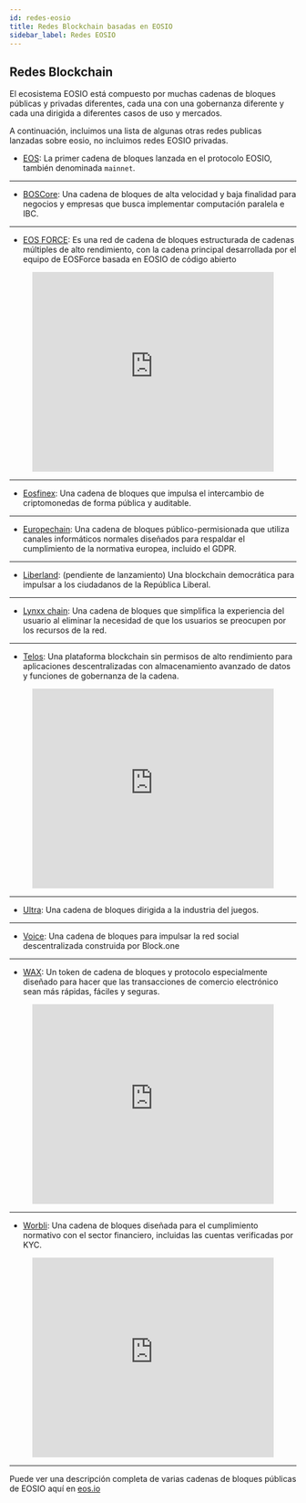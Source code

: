 ```yaml
---
id: redes-eosio
title: Redes Blockchain basadas en EOSIO
sidebar_label: Redes EOSIO
---
```


## Redes Blockchain

El ecosistema EOSIO está compuesto por muchas cadenas de bloques públicas y privadas diferentes, cada una con una gobernanza diferente y cada una dirigida a diferentes casos de uso y mercados.

A continuación, incluimos una lista de algunas otras redes publicas lanzadas sobre eosio, no incluimos redes EOSIO privadas.

- [EOS](https://bloks.io/): La primer cadena de bloques lanzada en el protocolo EOSIO, también denominada `mainnet`.

* * *

- [BOSCore](https://boscore.io/): Una cadena de bloques de alta velocidad y baja finalidad para negocios y empresas que busca implementar computación paralela e IBC.

* * *

- [EOS FORCE](https://medium.com/@forceusa.io/eos-vs-eos-force-what-are-the-differences-5382242f4217): Es una red de cadena de bloques estructurada de cadenas múltiples de alto rendimiento, con la cadena principal desarrollada por el equipo de EOSForce basada en EOSIO de código abierto 

<figure class="video_container">
  <iframe width="100%" height="350" src="https://www.youtube.com/embed/UdDZCzwKCDo" frameborder="0" allowfullscreen="true">
  </iframe>
</figure>

* * *

- [Eosfinex](https://www.eosfinex.com/): Una cadena de bloques que impulsa el intercambio de criptomonedas de forma pública y auditable.

* * *

- [Europechain](https://europechain.io/): Una cadena de bloques público-permisionada que utiliza canales informáticos normales diseñados para respaldar el cumplimiento de la normativa europea, incluido el GDPR.

* * *

- [Liberland](https://liberland.org/en/): (pendiente de lanzamiento) Una blockchain democrática para impulsar a los ciudadanos de la República Liberal.

* * *

- [Lynxx chain](https://www.lynxwallet.io/): Una cadena de bloques que simplifica la experiencia del usuario al eliminar la necesidad de que los usuarios se preocupen por los recursos de la red.

* * *

- [Telos](https://www.telos.net/): Una plataforma blockchain sin permisos de alto rendimiento para aplicaciones descentralizadas con almacenamiento avanzado de datos y funciones de gobernanza de la cadena.

<figure class="video_container">
  <iframe width="100%" height="350" src="https://www.youtube.com/embed/fvsvzCL46eI" frameborder="0" allowfullscreen="true"> </iframe>
</figure>

* * *

- [Ultra](https://ultra.io/): Una cadena de bloques dirigida a la industria del juegos.

* * *

- [Voice](https://voice.com/): Una cadena de bloques para impulsar la red social descentralizada construida por Block.one

* * *

- [WAX](https://wax.io/): Un token de cadena de bloques y protocolo especialmente diseñado para hacer que las transacciones de comercio electrónico sean más rápidas, fáciles y seguras.

<figure class="video_container">
  <iframe width="100%" height="350" src="https://www.youtube.com/embed/RjndO0BJ7Ik" frameborder="0" allowfullscreen="true"> </iframe>
</figure>

* * *

- [Worbli](https://worbli.io/): Una cadena de bloques diseñada para el cumplimiento normativo con el sector financiero, incluidas las cuentas verificadas por KYC.

<figure class="video_container">
  <iframe width="100%" height="350" src="https://www.youtube.com/embed/ideiyhAlvOQ" frameborder="0" allowfullscreen="true"> </iframe>
</figure>

* * *

Puede ver una descripción completa de varias cadenas de bloques públicas de EOSIO aquí en [eos.io](https://eos.io/)